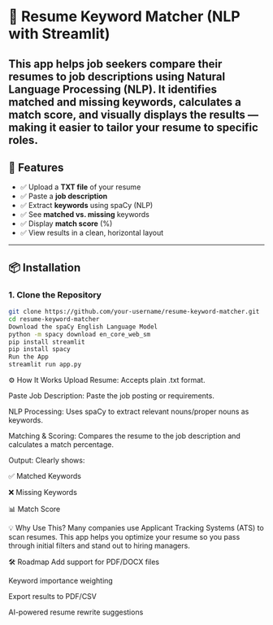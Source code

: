 # 📄 Resume Keyword Matcher (NLP with Streamlit)

This app helps job seekers compare their resumes to job descriptions using **Natural Language Processing (NLP)**. It identifies **matched** and **missing keywords**, calculates a **match score**, and visually displays the results — making it easier to tailor your resume to specific roles.
---
## 🚀 Features

- ✅ Upload a **TXT file** of your resume
- ✅ Paste a **job description**
- ✅ Extract **keywords** using spaCy (NLP)
- ✅ See **matched vs. missing** keywords
- ✅ Display **match score** (%)
- ✅ View results in a clean, horizontal layout

---

## 📦 Installation

### 1. Clone the Repository

```bash
git clone https://github.com/your-username/resume-keyword-matcher.git
cd resume-keyword-matcher
Download the spaCy English Language Model
python -m spacy download en_core_web_sm
pip install streamlit
pip install spacy
Run the App
streamlit run app.py
```

⚙️ How It Works
Upload Resume: Accepts plain .txt format.

Paste Job Description: Paste the job posting or requirements.

NLP Processing: Uses spaCy to extract relevant nouns/proper nouns as keywords.

Matching & Scoring: Compares the resume to the job description and calculates a match percentage.

Output: Clearly shows:

✅ Matched Keywords

❌ Missing Keywords

📊 Match Score

💡 Why Use This?
Many companies use Applicant Tracking Systems (ATS) to scan resumes. This app helps you optimize your resume so you pass through initial filters and stand out to hiring managers.

🛠️ Roadmap
 Add support for PDF/DOCX files

 Keyword importance weighting

 Export results to PDF/CSV

 AI-powered resume rewrite suggestions







